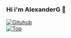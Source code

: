 ### Hi i'm AlexanderG 🥇

[![Gituhub](https://github-readme-stats.vercel.app/api?username=AlexanderPythonista&show_icons=true&theme=dracula)](https://github.com/anuraghazra/github-readme-stats)  
[![Top](https://github-readme-stats.vercel.app/api/top-langs/?username=AlexanderPythonista&exclude_repo=eslint-config&theme=dracula)](https://github.com/anuraghazra/github-readme-stats)

<!--
**AlexanderG-Developers/AlexanderG-Developers** is a ✨ _special_ ✨ repository because its `README.md` (this file) appears on your GitHub profile.

Here are some ideas to get you started:

- 🔭 I’m currently working on ...
- 🌱 I’m currently learning ...
- 👯 I’m looking to collaborate on ...
- 🤔 I’m looking for help with ...
- 💬 Ask me about ...
- 📫 How to reach me: ...
- 😄 Pronouns: ...
- ⚡ Fun fact: ...
-->
